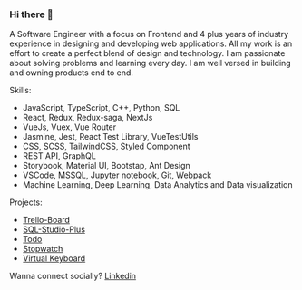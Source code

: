 ### Hi there 👋

A Software Engineer with a focus on Frontend and 4 plus years of industry experience in designing and developing web
applications. All my work is an effort to create a perfect blend of design and technology. I am passionate about
solving problems and learning every day. I am well versed in building and owning products end to end.

Skills:
* JavaScript, TypeScript, C++, Python, SQL
* React, Redux, Redux-saga, NextJs
* VueJs, Vuex, Vue Router
* Jasmine, Jest, React Test Library, VueTestUtils
* CSS, SCSS, TailwindCSS, Styled Component
* REST API, GraphQL
* Storybook, Material UI, Bootstap, Ant Design
* VSCode, MSSQL, Jupyter notebook, Git, Webpack
* Machine Learning, Deep Learning, Data Analytics and Data visualization


Projects:
* [Trello-Board](https://rohannegi2507.github.io/Trello-Board)
* [SQL-Studio-Plus](https://rohannegi2507.github.io/sql-studio-plus/)
* [Todo](https://rohannegi2507.github.io/todo-app/)
* [Stopwatch](https://rohannegi2507.github.io/clock/)
* [Virtual Keyboard](https://rohannegi2507.github.io/virtual-keyboard)

Wanna connect socially?
[Linkedin](https://www.linkedin.com/in/rohan-negi-dev/)
